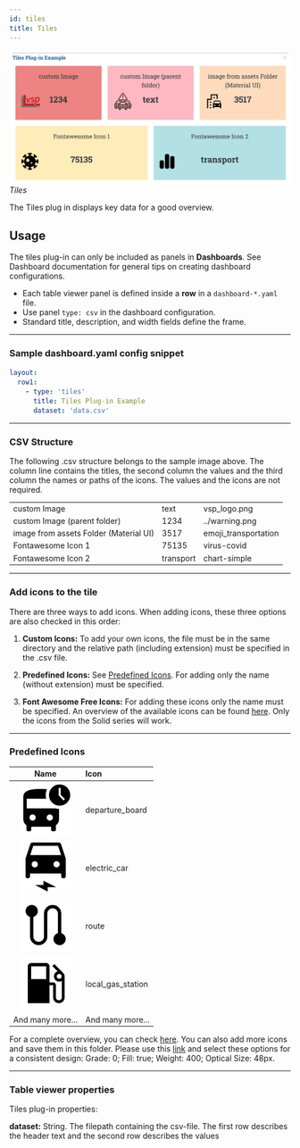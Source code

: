 ```yaml
---
id: tiles
title: Tiles
---
```


![tiles example](assets/tiles_light_mode.png)
_Tiles_

<!-- ![table viewer example](assets/tiles_dark_mode.png)
_Tiles (dark mode)_ -->

The Tiles plug in displays key data for a good overview.

## Usage

The tiles plug-in can only be included as panels in **Dashboards**. See Dashboard documentation for general tips on creating dashboard configurations.

- Each table viewer panel is defined inside a **row** in a `dashboard-*.yaml` file.
- Use panel `type: csv` in the dashboard configuration.
- Standard title, description, and width fields define the frame.

---

### Sample dashboard.yaml config snippet

```yaml
layout:
  row1:
    - type: 'tiles'
      title: Tiles Plug-in Example
      dataset: 'data.csv'
```

---

### CSV Structure

The following .csv structure belongs to the sample image above. The column line contains the titles, the second column the values and the third column the names or paths of the icons. The values and the icons are not required.

<table>
<tbody>
<tr>
<td>custom Image</td>
<td>text</td>
<td>vsp_logo.png</td>
</tr>
<tr>
<td>custom Image (parent folder)</td>
<td>1234</td>
<td>../warning.png</td>
</tr>
<tr>
<td>image from assets Folder (Material UI)</td>
<td>3517</td>
<td>emoji_transportation</td>
</tr>
<tr>
<td>Fontawesome Icon 1</td>
<td>75135</td>
<td>virus-covid</td>
</tr>
<tr>
<td>Fontawesome Icon 2</td>
<td>transport</td>
<td>chart-simple</td>
</tr>
</tbody>
</table>

---

### Add icons to the tile

There are three ways to add icons. When adding icons, these three options are also checked in this order:

1. **Custom Icons:** To add your own icons, the file must be in the same directory and the relative path (including extension) must be specified in the .csv file.

2. **Predefined Icons:** See [Predefined Icons](###predefined-icons). For adding only the name (without extension) must be specified.

3. **Font Awesome Free Icons:** For adding these icons only the name must be specified. An overview of the available icons can be found [here](https://fontawesome.com/search?o=r&m=free&s=solid). Only the icons from the Solid series will work.

---

### Predefined Icons

|                    Name                    |      Icon     |
|:--------------------------------------------:|:---------------|
|![departure_board](assets/departure_board.svg)|departure_board| 
|![departure_board](assets/electric_car.svg)|electric_car| 
|![departure_board](assets/route.svg)|route| 
|![departure_board](assets/local_gas_station.svg)|local_gas_station| 
|And many more...|And many more...|

For a complete overview, you can check [here](https://github.com/simwrapper/simwrapper/tree/overview-panel/src/assets/tile-icons). You can also add more icons and save them in this folder. Please use this [link](https://fonts.google.com/icons) and select these options for a consistent design: Grade: 0; Fill: true; Weight: 400; Optical Size: 48px.

---

### Table viewer properties

Tiles plug-in properties:

**dataset:** String. The filepath containing the csv-file. The first row describes the header text and the second row describes the values

